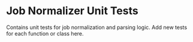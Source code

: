 # Job Normalizer Unit Tests

Contains unit tests for job normalization and parsing logic. Add new tests for each function or class here.

